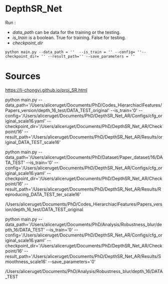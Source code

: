 # DepthSR_Net 

Run :

- *data_path* can be data for the training or the testing.
- *is_train* is a boolean. True for training. False for testing.
- *checkpoint_dir*

`python main.py --data_path = ''  --is_train = '' --config= ''--checkpoint_dir= '' --result_path='' --save_parameters = ''`

# Sources
https://li-chongyi.github.io/proj_SR.html


python main.py --data_path='/Users/aliceruget/Documents/PhD/Codes_HierarchiaclFeatures/Papers_version/depth_16_test/DATA_TEST_original' --is_train='0' --config='/Users/aliceruget/Documents/PhD/DepthSR_Net_AR/Configs/cfg_original_scale16.yaml' --checkpoint_dir='/Users/aliceruget/Documents/PhD/DepthSR_Net_AR/Checkpoint/16' --result_path='/Users/aliceruget/Documents/PhD/DepthSR_Net_AR/Results/original_DATA_TEST_scale16'

python main.py --data_path='/Users/aliceruget/Documents/PhD/Dataset/Paper_dataset/16/DATA_TEST' --is_train='0' --config='/Users/aliceruget/Documents/PhD/DepthSR_Net_AR/Configs/cfg_original_scale16.yaml' --checkpoint_dir='/Users/aliceruget/Documents/PhD/DepthSR_Net_AR/Checkpoint/16' --result_path='/Users/aliceruget/Documents/PhD/DepthSR_Net_AR/Results/Reproducing_DATA_TEST_ter_scale16'

/Users/aliceruget/Documents/PhD/Codes_HierarchiaclFeatures/Papers_version/depth_16_test/DATA_TEST_original

python main.py --data_path='/Users/aliceruget/Documents/PhD/Analysis/Robustness_blur/depth_16/DATA_TEST' --is_train='0' --config='/Users/aliceruget/Documents/PhD/DepthSR_Net_AR/Configs/cfg_original_scale16.yaml' --checkpoint_dir='/Users/aliceruget/Documents/PhD/DepthSR_Net_AR/Checkpoint/16' --result_path='/Users/aliceruget/Documents/PhD/DepthSR_Net_AR/Results/Smoothness_scale16' --save_parameters='0'


/Users/aliceruget/Documents/PhD/Analysis/Robustness_blur/depth_16/DATA_TEST